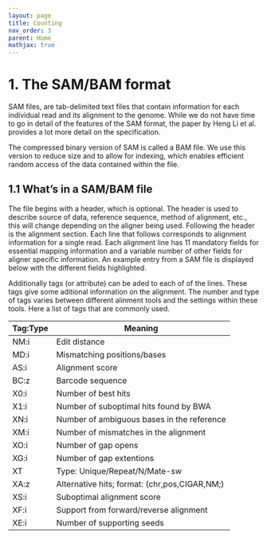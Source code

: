 ```yaml
---
layout: page
title: Counting
nav_order: 3
parent: Home
mathjax: true
---
```


# 1. The SAM/BAM format
SAM files, are tab-delimited text files that contain information for each individual read and its alignment to the genome. While we do not have time to go in detail of the features of the SAM format, the paper by Heng Li et al. provides a lot more detail on the specification.

The compressed binary version of SAM is called a BAM file. We use this version to reduce size and to allow for indexing, which enables efficient random access of the data contained within the file.

## 1.1 What’s in a SAM/BAM file

The file begins with a header, which is optional. The header is used to describe source of data, reference sequence, method of alignment, etc., this will change depending on the aligner being used. Following the header is the alignment section. Each line that follows corresponds to alignment information for a single read. Each alignment line has 11 mandatory fields for essential mapping information and a variable number of other fields for aligner specific information. An example entry from a SAM file is displayed below with the different fields highlighted.

Additionally tags (or attribute) can be aded to each of of the lines. These tags give some aditional information on the alignment. The number and type of tags varies between different alinment tools and the settings within these tools. Here a list of tags that are commonly used.

| Tag:Type |	Meaning |
|----------|----------|
| NM:i |	Edit distance |
| MD:i |	Mismatching positions/bases |
| AS:i |	Alignment score |
| BC:z |	Barcode sequence |
| X0:i |	Number of best hits |
| X1:i |	Number of suboptimal hits found by BWA |
| XN:i |	Number of ambiguous bases in the reference |
| XM:i |	Number of mismatches in the alignment |
| XO:i | Number of gap opens |
| XG:i |	Number of gap extentions |
| XT	 | Type: Unique/Repeat/N/Mate-sw |
| XA:z | Alternative hits; format: (chr,pos,CIGAR,NM;) |
| XS:i | Suboptimal alignment score |
| XF:i | Support from forward/reverse alignment |
|XE:i  | Number of supporting seeds |
